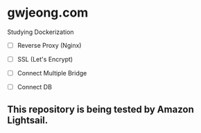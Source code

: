 # gwjeong.com

Studying Dockerization

- [ ] Reverse Proxy (Nginx)
- [ ] SSL (Let's Encrypt)
- [ ] Connect Multiple Bridge
- [ ] Connect DB


## This repository is being tested by Amazon Lightsail.
